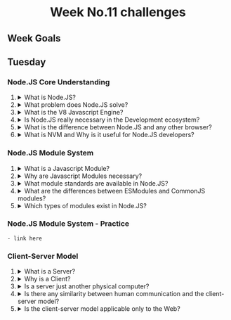 <h1 align="center">Week No.11 challenges</h1>

<h2>Week Goals</h2>

## Tuesday

### Node.JS Core Understanding

<ol>
<li>
<details>
  <summary>What is Node.JS? </summary>
<p align=justify>
Node.js is a runtime environment.  It is open source JavaScript for building real-time network applications. Lightweight and scalable.

Node.js es un entorno de tiempo de ejecución que está diseñado para generar aplicaciones web de forma altamente optimizada

</p>
</details>
</li>

<li>
<details>
  <summary>What problem does Node.JS solve? </summary>

<p align = justify>

The number one goal declared of Node is "to provide an easy way to build network programs scalable

What is the problem with the current server software? Let's accounts. In languages such as Java™, and PHP, each connection spawns a new thread that potentially comes with 2 MB of memory. In a system that has 8 GB of RAM, this gives a theoretical maximum number of concurrent connections of close to 4,000 users. As you grow your customer base, if you want your application to support more users, you will need to add more and more servers. For all these reasons, the bottleneck in the whole architecture of the Web application (including the performance of the traffic, the processor speed and the memory speed) was the maximum number of concurrent connections that could manage a server. Node solves this problem by changing the way in which a connection is made to the server. Instead of generating a new thread for each connection (and assign the memory front passenger), each connection triggers an execution of event within the process engine Node. Node also says that you'll never be at a standstill, because no locks are allowed, and because it does not crash directly to so-called E/S.
</p>

</details>
</li>
<li>
<details>
  <summary>What is the V8 Javascript Engine?</summary>
  
<p>
V8 is Google’s open source high-performance JavaScript and WebAssembly engine, written in C++. It is used in Chrome and in Node.js, among others. It implements ECMAScript and WebAssembly, and runs on Windows 7 or later, macOS 10.12+, and Linux systems that use x64, IA-32, ARM, or MIPS processors. V8 can run standalone, or can be embedded into any C++ application
</p>
</details>
</li>

<li>
<details>
  <summary>Is Node.JS really necessary in the Development ecosystem?</summary>

<p>
    . It helps you build high-traffic apps that run in real-time in no time
    . You can deploy JavaScript code to both the client and server-side
    . Node.js bridges the gap between front-end and back-end development.
    . With the Node Package Manager, you can access many tools and modules to use to your advantage.
    . Code executes more swiftly than in any other programming language
    . Excellent for developing microservices which can often be an integral part of enterprise application software.
</p>
</details>
</li>

<li>
<details>
  <summary>What is the difference between Node.JS and any other browser?</summary>
  
 <p>
 the browser executes java script code always on the client side, while node.js executes code on the server and client side.
 </p>
</details>
</li>

<li>
<details>
  <summary>What is NVM and Why is it useful for Node.JS developers?</summary>

 <P> 
 nvm. Node Version Manager is a bash script used to manage multiple released versions of Node. js. It allows you to perform operations such as install, uninstall, change version, etc.
 </P>
</details>
</li>

</ol>

### Node.JS Module System

<ol>
<li>
<details>
<summary>What is a Javascript Module?</summary>
<p align = justify>
 A module is a function or group of similar functions. They are grouped together within a file and contain the code to execute a specific task when called into a larger application.
</p>
</detatils>
</li>
<!-- start area -->
<li>
<details>
<summary>Why are Javascript Modules necessary?</summary>
<p align = justify>
codigo aqui
</p>
</detatils>
</li>
<!-- end area -->
<!-- start area -->
<li>
<details>
<summary>What module standards are available in Node.JS?</summary>
<p align = justify>
codigo aqui
</p>
</detatils>
</li>
<!-- end are -->
<!-- start area -->
<li>
<details>
<summary>What are the differences between ESModules and CommonJS modules?</summary>
<p align = justify>
codigo aqui
</p>
</detatils>
</li>
<!-- end are -->

<!-- start area -->
<li>
<details>
<summary>Which types of modules exist in Node.JS?</summary>
<p align = justify>
codigo aqui
</p>
</detatils>
</li>
<!-- end are -->
</ol>

### Node.JS Module System - Practice
    - link here

### Client-Server Model

<ol>

<!-- start area -->
<li>
<details>
<summary>What is a Server?</summary>
<p align = justify>
codigo aqui
</p>
</detatils>
</li>
<!-- end are -->

<!-- start area -->
<li>
<details>
<summary>Why is a Client?</summary>
<p align = justify>
codigo aqui
</p>
</detatils>
</li>
<!-- end are -->

<!-- start area -->
<li>
<details>
<summary>Is a server just another physical computer? </summary>
<p align = justify>
 
1. Why do we refer to a certain class of applications as Servers?
2. What is the difference?
</p>
</detatils>
</li>
<!-- end are -->

<!-- start area -->
<li>
<details>
<summary>Is there any similarity between human communication and the client-server model?</summary>
<p align = justify>
codigo aqui
</p>
</detatils>
</li>
<!-- end are -->

<!-- start area -->
<li>
<details>
<summary>Is the client-server model applicable only to the Web? </summary>
<p align = justify>
1. Can you mention any other example of this model outside the Web?
</p>
</detatils>
</li>
<!-- end are -->

</ol>
